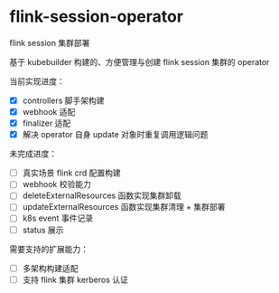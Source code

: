 # flink-session-operator
flink session 集群部署

基于 kubebuilder 构建的、方便管理与创建 flink session 集群的 operator

当前实现进度：

- [x] controllers 脚手架构建
- [x] webhook 适配
- [x] finalizer 适配
- [x] 解决 operator 自身 update 对象时重复调用逻辑问题

未完成进度：

- [ ] 真实场景 flink crd 配置构建
- [ ] webhook 校验能力
- [ ] deleteExternalResources 函数实现集群卸载
- [ ] updateExternalResources 函数实现集群清理 + 集群部署
- [ ] k8s event 事件记录
- [ ] status 展示

需要支持的扩展能力：

- [ ] 多架构构建适配
- [ ] 支持 flink 集群 kerberos 认证
